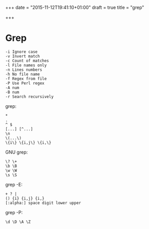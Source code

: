 +++
date = "2015-11-12T19:41:10+01:00"
draft = true
title = "grep"

+++

# Grep

```
-i Ignore case
-v Invert match
-c Count of matches
-l File names only
-n Lines numbers
-h No file name
-f Regex from file
-P Use Perl regex
-A num
-B num
-r Search recursively
```

grep:
```
*
.
^ $
[...] [^...]
\n
\(...\)
\{i\} \{i,j\} \{i,\}
```

GNU grep:
```
\? \+
\b \B
\w \W
\s \S
```
grep -E:
```
+ ? |
() {i} {i,j} {i,}
[:alpha:] space digit lower upper
```
grep -P:
```
\d \D \A \Z
```
